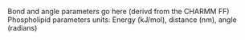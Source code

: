 Bond and angle parameters go here (derivd from the CHARMM FF)  
Phospholipid parameters units: Energy (kJ/mol), distance (nm), angle (radians)

